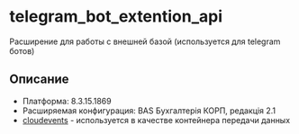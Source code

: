 # telegram_bot_extention_api
Расширение для работы с внешней базой (используется для telegram ботов)

## Описание
- Платформа: 8.3.15.1869
- Расширяемая конфигурация: BAS Бухгалтерія КОРП, редакція 2.1
- [cloudevents](https://github.com/cloudevents/spec) - используется в качестве контейнера передачи данных
